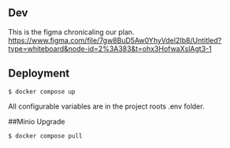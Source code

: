 ## Dev
This is the figma chronicaling our plan.
https://www.figma.com/file/7gw8BuD5Aw0YhyVdel2Ib8/Untitled?type=whiteboard&node-id=2%3A383&t=ohx3HofwaXslAgt3-1

</hr>

## Deployment
```shell
$ docker compose up
```
All configurable variables are in the project roots .env folder.

##Minio Upgrade
```shell
$ docker compose pull
```
